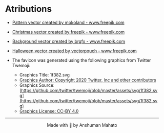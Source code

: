 # Atributions

- <a href='https://www.freepik.com/vectors/pattern'>Pattern vector created by mokoland - www.freepik.com</a>
- <a href='https://www.freepik.com/vectors/christmas'>Christmas vector created by freepik - www.freepik.com</a>
- <a href='https://www.freepik.com/vectors/background'>Background vector created by brgfx - www.freepik.com</a>
- <a href='https://www.freepik.com/vectors/halloween'>Halloween vector created by vectorpouch - www.freepik.com</a>

- The favicon was generated using the following graphics from Twitter Twemoji:

  - Graphics Title: 1f382.svg
  - [Graphics Author: Copyright 2020 Twitter, Inc and other contributors](https://github.com/twitter/twemoji)
  - Graphics Source: [https://github.com/twitter/twemoji/blob/master/assets/svg/1f382.svg](https://github.com/twitter/twemoji/blob/master/assets/svg/1f382.svg)
  - [Graphics License: CC-BY 4.0](https://creativecommons.org/licenses/by/4.0/)

---

<div align="center">Made with 💖 by Anshuman Mahato</div>
